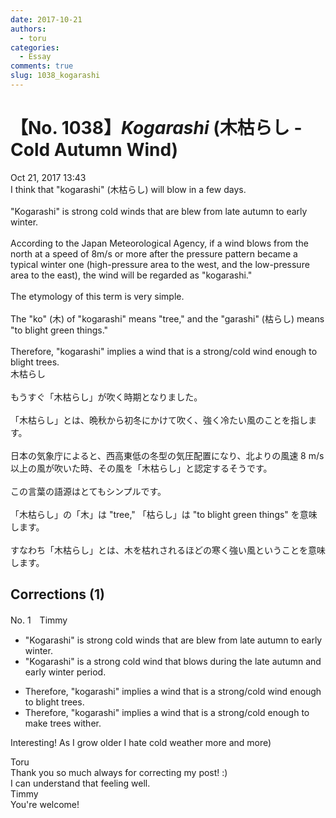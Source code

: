 ```yaml
---
date: 2017-10-21
authors:
  - toru
categories:
  - Essay
comments: true
slug: 1038_kogarashi
---
```


# 【No. 1038】<strong><em>Kogarashi</strong></em> (木枯らし - Cold Autumn Wind)
<div class="date">Oct 21, 2017 13:43</div>
<div id="post"><div id="body_show_ori">
I think that "kogarashi" (木枯らし) will blow in a few days.<br/><br/>"Kogarashi" is strong cold winds that are blew from late autumn to early winter.<br/><br/>According to the Japan Meteorological Agency, if a wind blows from the north at a speed of 8m/s or more after the pressure pattern became a typical winter one (high-pressure area to the west, and the low-pressure area to the east), the wind will be regarded as "kogarashi."<br/><br/>The etymology of this term is very simple.<br/><br/>The "ko" (木) of "kogarashi" means "tree," and the "garashi" (枯らし) means "to blight green things."<br/><br/>Therefore, "kogarashi" implies a wind that is a strong/cold wind enough to blight trees.
</div></div>

<!-- more -->

<div id="post_ja"><div id="body_show_mo">
木枯らし<br/><br/>もうすぐ「木枯らし」が吹く時期となりました。<br/><br/>「木枯らし」とは、晩秋から初冬にかけて吹く、強く冷たい風のことを指します。<br/><br/>日本の気象庁によると、西高東低の冬型の気圧配置になり、北よりの風速 8 m/s 以上の風が吹いた時、その風を「木枯らし」と認定するそうです。<br/><br/>この言葉の語源はとてもシンプルです。<br/><br/>「木枯らし」の「木」は "tree," 「枯らし」は "to blight green things" を意味します。<br/><br/>すなわち「木枯らし」とは、木を枯れされるほどの寒く強い風ということを意味します。
</div></div>

## Corrections (1)
<div id="block"><div class="first_name"> No. 1　<span class="just_name">Timmy</span></div><div id="block2">
<ul class="correction_field">
<li class="incorrect">"Kogarashi" is strong cold winds that are blew from late autumn to early winter.</li>
<li class="corrected correct">
"Kogarashi" is <span class="f_blue">a</span> strong cold wind that bl<span class="f_blue">o</span>w<span class="f_blue">s</span> during the late autumn <span class="f_blue">and</span> early winter <span class="f_blue">period</span>.
</li>
</ul>
<ul class="correction_field">
<li class="incorrect">Therefore, "kogarashi" implies a wind that is a strong/cold wind enough to blight trees.</li>
<li class="corrected correct">
Therefore, "kogarashi" implies a wind that is a strong/cold enough to <span class="f_blue">make </span>trees <span class="f_blue">wither</span>.
</li>
</ul>
<p class="comment_small">
 Interesting! As I grow older I hate cold weather more and more)
</p>

</div><div class="name"><span class="just_name">Toru</span><br>
Thank you so much always for correcting my post! :)<br/>I can understand that feeling well.
</div>
<div class="name"><span class="just_name">Timmy</span><br>
You're welcome!
</div>
</div>
